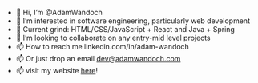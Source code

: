 - 👋 Hi, I’m @AdamWandoch
- 👀 I’m interested in software engineering, particularly web development
- 🌱 Current grind: HTML/CSS/JavaScript + React and Java + Spring
- 💞️ I’m looking to collaborate on any entry-mid level projects
- 📫 How to reach me linkedin.com/in/adam-wandoch
- 📫 Or just drop an email dev@adamwandoch.com
- 📫 visit my website [here](http://www.adamwandoch.com)!

<!---
AdamWandoch/AdamWandoch is a ✨ special ✨ repository because its `README.md` (this file) appears on your GitHub profile.
You can click the Preview link to take a look at your changes.
--->
